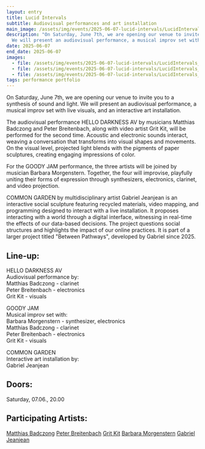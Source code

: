 ```yaml
---
layout: entry
title: Lucid Intervals
subtitle: Audiovisual performances and art installation
main_image: /assets/img/events/2025-06-07-lucid-intervals/LucidIntervalsBanner.jpg
description: "On Saturday, June 7th, we are opening our venue to invite you to a synthesis of sound and light.
  We will present an audiovisual performance, a musical improv set with live visuals, and an interactive art installation."
date: 2025-06-07
end_date: 2025-06-07
images: 
  - file: /assets/img/events/2025-06-07-lucid-intervals/LucidIntervals_event_img1.jpg
  - file: /assets/img/events/2025-06-07-lucid-intervals/LucidIntervals_event_img2.jpg
  - file: /assets/img/events/2025-06-07-lucid-intervals/LucidIntervals_event_img3.jpg
tags: performance portfolio
---
```


On Saturday, June 7th, we are opening our venue to invite you to a synthesis of sound and light.
We will present an audiovisual performance, a musical improv set with live visuals, and an interactive art installation.

The audiovisual performance HELLO DARKNESS AV by musicians Matthias Badczong and Peter Breitenbach, along with video artist Grit Kit, will be performed for the second time.
Acoustic and electronic sounds interact, weaving a conversation that transforms into visual shapes and movements.
On the visual level, projected light blends with the pigments of paper sculptures, creating engaging impressions of color.

For the GOODY JAM performance, the three artists will be joined by musician Barbara Morgenstern. Together, the four will improvise, playfully uniting their forms of expression through synthesizers, electronics, clarinet, and video projection.

COMMON GARDEN by multidisciplinary artist Gabriel Jeanjean is an interactive social sculpture featuring recycled materials, video mapping, and programming designed to interact with a live installation.
It proposes interacting with a world through a digital interface, witnessing in real-time the effects of our data-based decisions.
The project questions social structures and highlights the impact of our online practices.
It is part of a larger project titled "Between Pathways", developed by Gabriel since 2025.

## Line-up:
HELLO DARKNESS AV<br>
Audiovisual performance by:<br>
Matthias Badczong - clarinet<br>
Peter Breitenbach - electronics<br>
Grit Kit - visuals<br>

GOODY JAM<br>
Musical improv set with:<br>
Barbara Morgenstern - synthesizer, electronics<br>
Matthias Badczong - clarinet<br>
Peter Breitenbach - electronics<br>
Grit Kit - visuals<br>

COMMON GARDEN<br>
Interactive art installation by:<br>
Gabriel Jeanjean

## Doors:
Saturday, 07.06., 20.00

## Participating Artists:
[Matthias Badczong](https://www.klariac.com/)
[Peter Breitenbach](https://peterbreitenbach.de/)
[Grit Kit](https://gritschuster.de/)
[Barbara Morgenstern](https://www.barbaramorgenstern.de/)
[Gabriel Jeanjean](https://www.gabrieljeanjean.com/)
